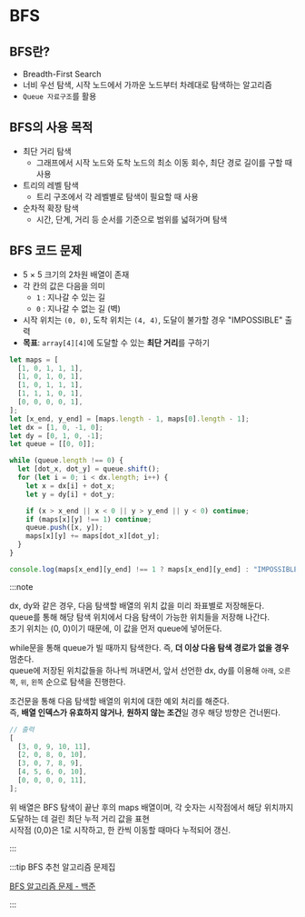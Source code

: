 # BFS

## BFS란?

- Breadth-First Search
- 너비 우선 탐색, 시작 노드에서 가까운 노드부터 차례대로 탐색하는 알고리즘
- `Queue 자료구조`를 활용

## BFS의 사용 목적

- 최단 거리 탐색
  - 그래프에서 시작 노드와 도착 노드의 최소 이동 회수, 최단 경로 길이를 구할 때 사용
- 트리의 레벨 탐색
  - 트리 구조에서 각 레벨별로 탐색이 필요할 때 사용
- 순차적 확장 탐색
  - 시간, 단계, 거리 등 순서를 기준으로 범위를 넓혀가며 탐색

## BFS 코드 문제

- 5 × 5 크기의 2차원 배열이 존재
- 각 칸의 값은 다음을 의미
  - `1` : 지나갈 수 있는 길
  - `0` : 지나갈 수 없는 길 (벽)
- 시작 위치는 `(0, 0)`, 도착 위치는 `(4, 4)`, 도달이 불가할 경우 "IMPOSSIBLE" 출력
- **목표**: `array[4][4]`에 도달할 수 있는 **최단 거리**를 구하기

```js
let maps = [
  [1, 0, 1, 1, 1],
  [1, 0, 1, 0, 1],
  [1, 0, 1, 1, 1],
  [1, 1, 1, 0, 1],
  [0, 0, 0, 0, 1],
];
let [x_end, y_end] = [maps.length - 1, maps[0].length - 1];
let dx = [1, 0, -1, 0];
let dy = [0, 1, 0, -1];
let queue = [[0, 0]];

while (queue.length !== 0) {
  let [dot_x, dot_y] = queue.shift();
  for (let i = 0; i < dx.length; i++) {
    let x = dx[i] + dot_x;
    let y = dy[i] + dot_y;

    if (x > x_end || x < 0 || y > y_end || y < 0) continue;
    if (maps[x][y] !== 1) continue;
    queue.push([x, y]);
    maps[x][y] += maps[dot_x][dot_y];
  }
}

console.log(maps[x_end][y_end] !== 1 ? maps[x_end][y_end] : "IMPOSSIBLE");
```

:::note

dx, dy와 같은 경우, 다음 탐색할 배열의 위치 값을 미리 좌표별로 저장해둔다.<br/>
queue를 통해 해당 탐색 위치에서 다음 탐색이 가능한 위치들을 저장해 나간다.<br/>
초기 위치는 (0, 0)이기 때문에, 이 값을 먼저 queue에 넣어둔다.<br/>

while문을 통해 queue가 빌 때까지 탐색한다. 즉, **더 이상 다음 탐색 경로가 없을 경우** 멈춘다.<br/>
queue에 저장된 위치값들을 하나씩 꺼내면서, 앞서 선언한 dx, dy를 이용해 `아래`, `오른쪽`, `위`, `왼쪽` 순으로 탐색을 진행한다.<br/>

조건문을 통해 다음 탐색할 배열의 위치에 대한 예외 처리를 해준다.<br/>
즉, **배열 인덱스가 유효하지 않거나**, **원하지 않는 조건**일 경우 해당 방향은 건너뛴다.<br/>

```js
// 출력
[
  [3, 0, 9, 10, 11],
  [2, 0, 8, 0, 10],
  [3, 0, 7, 8, 9],
  [4, 5, 6, 0, 10],
  [0, 0, 0, 0, 11],
];
```

위 배열은 BFS 탐색이 끝난 후의 maps 배열이며, 각 숫자는 시작점에서 해당 위치까지 도달하는 데 걸린 최단 누적 거리 값을 표현<br/>
시작점 (0,0)은 1로 시작하고, 한 칸씩 이동할 때마다 누적되어 갱신.<br/>

:::

:::tip BFS 추천 알고리즘 문제집

[BFS 알고리즘 문제 - 백준](https://www.acmicpc.net/workbook/view/7313)

:::
